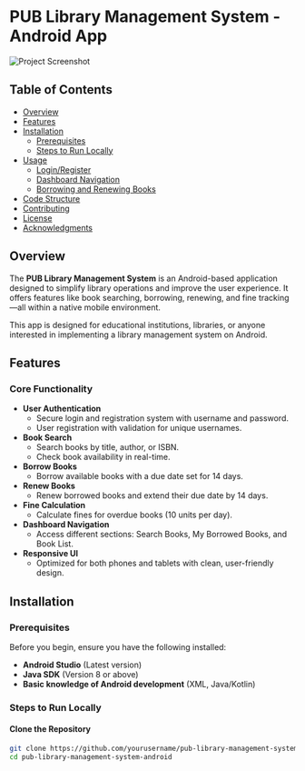 # PUB Library Management System - Android App

![Project Screenshot](https://via.placeholder.com/800x400)

## Table of Contents
- [Overview](#overview)
- [Features](#features)
- [Installation](#installation)
  - [Prerequisites](#prerequisites)
  - [Steps to Run Locally](#steps-to-run-locally)
- [Usage](#usage)
  - [Login/Register](#loginregister)
  - [Dashboard Navigation](#dashboard-navigation)
  - [Borrowing and Renewing Books](#borrowing-and-renewing-books)
- [Code Structure](#code-structure)
- [Contributing](#contributing)
- [License](#license)
- [Acknowledgments](#acknowledgments)

## Overview
The **PUB Library Management System** is an Android-based application designed to simplify library operations and improve the user experience. It offers features like book searching, borrowing, renewing, and fine tracking—all within a native mobile environment.

This app is designed for educational institutions, libraries, or anyone interested in implementing a library management system on Android.

## Features
### Core Functionality
- **User Authentication**
  - Secure login and registration system with username and password.
  - User registration with validation for unique usernames.
- **Book Search**
  - Search books by title, author, or ISBN.
  - Check book availability in real-time.
- **Borrow Books**
  - Borrow available books with a due date set for 14 days.
- **Renew Books**
  - Renew borrowed books and extend their due date by 14 days.
- **Fine Calculation**
  - Calculate fines for overdue books (10 units per day).
- **Dashboard Navigation**
  - Access different sections: Search Books, My Borrowed Books, and Book List.
- **Responsive UI**
  - Optimized for both phones and tablets with clean, user-friendly design.

## Installation
### Prerequisites
Before you begin, ensure you have the following installed:
- **Android Studio** (Latest version)
- **Java SDK** (Version 8 or above)
- **Basic knowledge of Android development** (XML, Java/Kotlin)

### Steps to Run Locally
#### Clone the Repository
```bash
git clone https://github.com/yourusername/pub-library-management-system-android.git
cd pub-library-management-system-android
